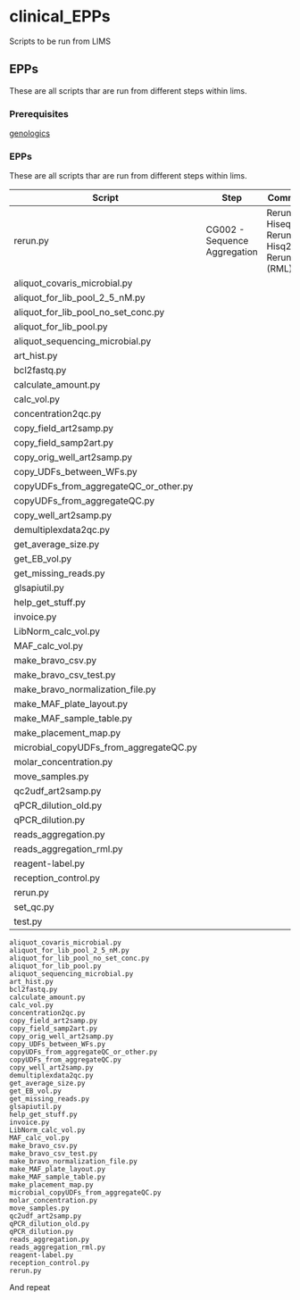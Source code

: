 # clinical_EPPs 

Scripts to be run from LIMS

## EPPs

These are all scripts thar are run from different steps within lims. 

### Prerequisites


[genologics](https://github.com/SciLifeLab/genologics/tree/master/genologics)

### EPPs


These are all scripts thar are run from different steps within lims.

Script | Step | Comment
--- | --- | ---
rerun.py |CG002 - Sequence Aggregation  | Rerun HiseqX, Rerun Hisq2500, Rerun (RML) 
aliquot_covaris_microbial.py||
aliquot_for_lib_pool_2_5_nM.py||
aliquot_for_lib_pool_no_set_conc.py||
aliquot_for_lib_pool.py||
aliquot_sequencing_microbial.py||
art_hist.py||
bcl2fastq.py||
calculate_amount.py||
calc_vol.py||
concentration2qc.py||
copy_field_art2samp.py||
copy_field_samp2art.py||
copy_orig_well_art2samp.py||
copy_UDFs_between_WFs.py||
copyUDFs_from_aggregateQC_or_other.py||
copyUDFs_from_aggregateQC.py||
copy_well_art2samp.py||
demultiplexdata2qc.py||
get_average_size.py||
get_EB_vol.py||
get_missing_reads.py||
glsapiutil.py||
help_get_stuff.py||
invoice.py||
LibNorm_calc_vol.py||
MAF_calc_vol.py||
make_bravo_csv.py||
make_bravo_csv_test.py||
make_bravo_normalization_file.py||
make_MAF_plate_layout.py||
make_MAF_sample_table.py||
make_placement_map.py||
microbial_copyUDFs_from_aggregateQC.py||
molar_concentration.py||
move_samples.py||
qc2udf_art2samp.py||
qPCR_dilution_old.py||
qPCR_dilution.py||
reads_aggregation.py||
reads_aggregation_rml.py||
reagent-label.py||
reception_control.py||
rerun.py||
set_qc.py||
test.py||

```
aliquot_covaris_microbial.py
aliquot_for_lib_pool_2_5_nM.py
aliquot_for_lib_pool_no_set_conc.py
aliquot_for_lib_pool.py
aliquot_sequencing_microbial.py
art_hist.py
bcl2fastq.py
calculate_amount.py
calc_vol.py
concentration2qc.py
copy_field_art2samp.py
copy_field_samp2art.py
copy_orig_well_art2samp.py
copy_UDFs_between_WFs.py
copyUDFs_from_aggregateQC_or_other.py
copyUDFs_from_aggregateQC.py
copy_well_art2samp.py
demultiplexdata2qc.py
get_average_size.py
get_EB_vol.py
get_missing_reads.py
glsapiutil.py
help_get_stuff.py
invoice.py
LibNorm_calc_vol.py
MAF_calc_vol.py
make_bravo_csv.py
make_bravo_csv_test.py
make_bravo_normalization_file.py
make_MAF_plate_layout.py
make_MAF_sample_table.py
make_placement_map.py
microbial_copyUDFs_from_aggregateQC.py
molar_concentration.py
move_samples.py
qc2udf_art2samp.py
qPCR_dilution_old.py
qPCR_dilution.py
reads_aggregation.py
reads_aggregation_rml.py
reagent-label.py
reception_control.py
rerun.py
```

And repeat
